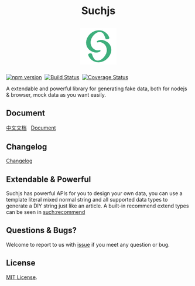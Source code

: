 <h1 align="center">Suchjs</h1>

<h2 align="center">
  
  ![Suchjs Logo](./source/image/logo.png)

</h2>

<p style="text-align: center">

[![npm version](https://badge.fury.io/js/suchjs.svg)](https://badge.fury.io/js/suchjs)&nbsp;&nbsp;[![Build Status](https://travis-ci.com/suchjs/such.svg?branch=master)](https://travis-ci.com/suchjs/such)&nbsp;&nbsp;[![Coverage Status](https://coveralls.io/repos/github/suchjs/such/badge.svg?branch=master)](https://coveralls.io/github/suchjs/such?branch=master)

</p>

<p>
A extendable and powerful library for generating fake data, both for nodejs & browser, mock data as you want easily.
</p>

## Document

[中文文档](https://suchjs.github.io/vp-suchjs) &nbsp; [Document](https://suchjs.github.io/vp-suchjs/en)


## Changelog

[Changelog](./CHANGELOG.md)
## Extendable & Powerful 

Suchjs has powerful APIs for you to design your own data, you can use a template literal mixed normal string and all supported data types to generate a DIY string just like an article. A built-in recommend extend types can be seen in [such:recommend](./src/extends/recommend.ts)
## Questions & Bugs?

Welcome to report to us with [issue](https://github.com/suchjs/such/issues) if you meet any question or bug. 

## License

[MIT License](./LICENSE).

